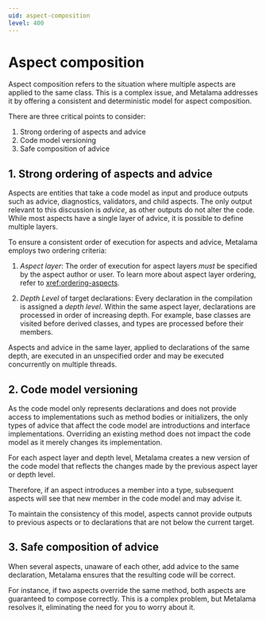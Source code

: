 ```yaml
---
uid: aspect-composition
level: 400
---
```


# Aspect composition

Aspect composition refers to the situation where multiple aspects are applied to the same class. This is a complex issue, and Metalama addresses it by offering a consistent and deterministic model for aspect composition.

There are three critical points to consider:

1. Strong ordering of aspects and advice
2. Code model versioning
3. Safe composition of advice

## 1. Strong ordering of aspects and advice

Aspects are entities that take a code model as input and produce outputs such as advice, diagnostics, validators, and child aspects. The only output relevant to this discussion is _advice_, as other outputs do not alter the code. While most aspects have a single layer of advice, it is possible to define multiple layers.

To ensure a consistent order of execution for aspects and advice, Metalama employs two ordering criteria:

1. _Aspect layer_: The order of execution for aspect layers _must_ be specified by the aspect author or user. To learn more about aspect layer ordering, refer to <xref:ordering-aspects>.

2. _Depth Level_ of target declarations: Every declaration in the compilation is assigned a _depth level_. Within the same aspect layer, declarations are processed in order of increasing depth. For example, base classes are visited before derived classes, and types are processed before their members.

Aspects and advice in the same layer, applied to declarations of the same depth, are executed in an unspecified order and may be executed concurrently on multiple threads.

## 2. Code model versioning

As the code model only represents declarations and does not provide access to implementations such as method bodies or initializers, the only types of advice that affect the code model are introductions and interface implementations. Overriding an existing method does not impact the code model as it merely changes its implementation.

For each aspect layer and depth level, Metalama creates a new version of the code model that reflects the changes made by the previous aspect layer or depth level.

Therefore, if an aspect introduces a member into a type, subsequent aspects will see that new member in the code model and may advise it.

To maintain the consistency of this model, aspects cannot provide outputs to previous aspects or to declarations that are not below the current target.

## 3. Safe composition of advice

When several aspects, unaware of each other, add advice to the same declaration, Metalama ensures that the resulting code will be correct.

For instance, if two aspects override the same method, both aspects are guaranteed to compose correctly. This is a complex problem, but Metalama resolves it, eliminating the need for you to worry about it.

[comment]: # (TODO: example log and cache)


